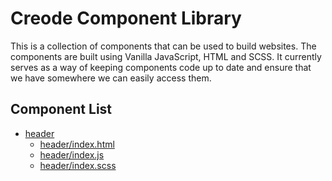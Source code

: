 # Creode Component Library
This is a collection of components that can be used to build websites. The components are built using Vanilla JavaScript, HTML and SCSS. It currently serves as a way of keeping components code up to date and ensure that we have somewhere we can easily access them.

<!-- COMPONENT LIST START -->

## Component List

- [header](./header.md)
  - [header/index.html](./header.md#headerindexhtml)
  - [header/index.js](./header.md#headerindexjs)
  - [header/index.scss](./header.md#headerindexscss)

<!-- COMPONENT LIST END -->
